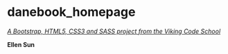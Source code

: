 # danebook_homepage

*[A Bootstrap, HTML5, CSS3 and SASS project from the Viking Code School](http://www.vikingcodeschool.com)*

**Ellen Sun**